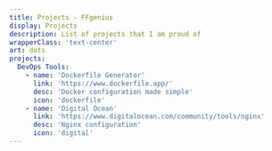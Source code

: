 ```yaml
---
title: Projects - FFgenius
display: Projects
description: List of projects that I am proud of
wrapperClass: 'text-center'
art: dots
projects:
  DevOps Tools:
    - name: 'Dockerfile Generator'
      link: 'https://www.dockerfile.app/'
      desc: 'Docker configuration made simple'
      icon: 'dockerfile'
    - name: 'Digital Ocean'
      link: 'https://www.digitalocean.com/community/tools/nginx'
      desc: 'Nginx configuration'
      icon: 'digital'
---
```


<!-- @layout-full-width -->
<ListProjects :projects="frontmatter.projects" />
